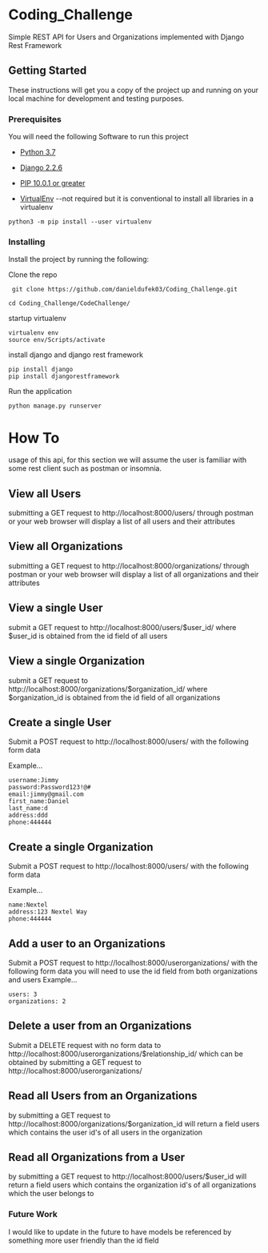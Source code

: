 # Coding_Challenge
Simple REST API  for Users and Organizations implemented with Django Rest Framework
## Getting Started

These instructions will get you a copy of the project up and running on your local machine for development and testing purposes.

### Prerequisites

You will need the following Software to run this project

* [Python 3.7](https://www.python.org/downloads/release/python-370/)
* [Django 2.2.6](https://docs.djangoproject.com/en/2.2/releases/2.2.6/)
* [PIP 10.0.1 or greater](https://pypi.org/project/pip/)


* [VirtualEnv](https://packaging.python.org/guides/installing-using-pip-and-virtual-environments/) --not required but it is conventional to install all libraries in a virtualenv
```
python3 -m pip install --user virtualenv
```

### Installing

Install the project by running the following:

Clone the repo

```
 git clone https://github.com/danieldufek03/Coding_Challenge.git
```

```
cd Coding_Challenge/CodeChallenge/
```

startup virtualenv

```
virtualenv env
source env/Scripts/activate  
```

install django and django rest framework

```
pip install django
pip install djangorestframework
```
Run the application
```
python manage.py runserver
```

# How To

usage of this api, for this section we will assume the user is familiar with some
rest client such as postman or insomnia.

## View all Users

submitting a GET request to http://localhost:8000/users/ through postman or your web browser will display a list of all users and their attributes

## View all Organizations

submitting a GET request to http://localhost:8000/organizations/ through postman or your web browser will display a list of all organizations and their attributes

## View a single User

submit a GET request to http://localhost:8000/users/$user_id/ where $user_id is obtained from the id field of all users

## View a single Organization

submit a GET request to http://localhost:8000/organizations/$organization_id/ where $organization_id is obtained from the id field of all organizations

## Create a single User

Submit a POST request to http://localhost:8000/users/ with the following form data

Example...
```
username:Jimmy
password:Password123!@#
email:jimmy@gmail.com
first_name:Daniel
last_name:d
address:ddd
phone:444444
```

## Create a single Organization

Submit a POST request to http://localhost:8000/users/ with the following form data

Example...
```
name:Nextel
address:123 Nextel Way
phone:444444
```

## Add a user to an Organizations

Submit a POST request to http://localhost:8000/userorganizations/ with the following form data
you will need to use the id field from both organizations and users
Example...
```
users: 3
organizations: 2
```

## Delete a user from an Organizations

Submit a DELETE request with no form data to http://localhost:8000/userorganizations/$relationship_id/ which can be obtained by submitting a GET request to http://localhost:8000/userorganizations/


## Read all Users from an Organizations

by submitting a GET request to http://localhost:8000/organizations/$organization_id will return a field users which contains the user id's of all users in the organization

## Read all Organizations from a User

by submitting a GET request to http://localhost:8000/users/$user_id will return a field users which contains the organization id's of all organizations which the user belongs to




### Future Work
I would like to update in the future to have models be referenced by something more user friendly than the id field

